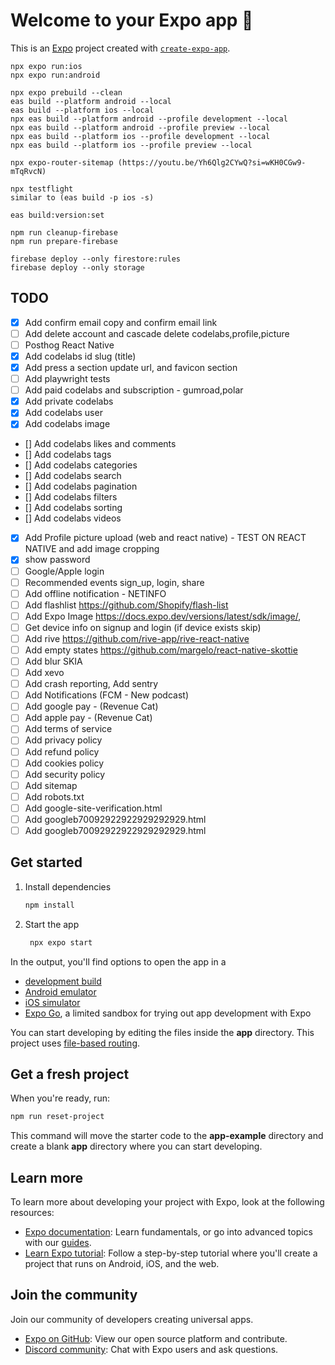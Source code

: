 # Welcome to your Expo app 👋

This is an [Expo](https://expo.dev) project created with [`create-expo-app`](https://www.npmjs.com/package/create-expo-app).

```
npx expo run:ios
npx expo run:android

npx expo prebuild --clean
eas build --platform android --local
eas build --platform ios --local
npx eas build --platform android --profile development --local
npx eas build --platform android --profile preview --local
npx eas build --platform ios --profile development --local
npx eas build --platform ios --profile preview --local

npx expo-router-sitemap (https://youtu.be/Yh6Qlg2CYwQ?si=wKH0CGw9-mTqRvcN)

npx testflight
similar to (eas build -p ios -s)

eas build:version:set

npm run cleanup-firebase
npm run prepare-firebase

firebase deploy --only firestore:rules
firebase deploy --only storage
```

## TODO

- [x] Add confirm email copy and confirm email link
- [ ] Add delete account and cascade delete codelabs,profile,picture
- [ ] Posthog React Native
- [x] Add codelabs id slug (title)
- [x] Add press a section update url, and favicon section
- [ ] Add playwright tests
- [ ] Add paid codelabs and subscription - gumroad,polar
- [x] Add private codelabs
- [x] Add codelabs user
- [x] Add codelabs image
- [] Add codelabs likes and comments
- [] Add codelabs tags
- [] Add codelabs categories
- [] Add codelabs search
- [] Add codelabs pagination
- [] Add codelabs filters
- [] Add codelabs sorting
- [] Add codelabs videos
- [x] Add Profile picture upload (web and react native) - TEST ON REACT NATIVE and add image cropping
- [x] show password
- [ ] Google/Apple login
- [ ] Recommended events sign_up, login, share
- [ ] Add offline notification - NETINFO
- [ ] Add flashlist https://github.com/Shopify/flash-list
- [ ] Add Expo Image https://docs.expo.dev/versions/latest/sdk/image/,
- [ ] Get device info on signup and login (if device exists skip)
- [ ] Add rive https://github.com/rive-app/rive-react-native
- [ ] Add empty states https://github.com/margelo/react-native-skottie
- [ ] Add blur SKIA
- [ ] Add xevo
- [ ] Add crash reporting, Add sentry
- [ ] Add Notifications (FCM - New podcast)
- [ ] Add google pay - (Revenue Cat)
- [ ] Add apple pay - (Revenue Cat)
- [ ] Add terms of service
- [ ] Add privacy policy
- [ ] Add refund policy
- [ ] Add cookies policy
- [ ] Add security policy
- [ ] Add sitemap
- [ ] Add robots.txt
- [ ] Add google-site-verification.html
- [ ] Add googleb70092922922929292929.html
- [ ] Add googleb70092922922929292929.html

## Get started

1. Install dependencies

   ```bash
   npm install
   ```

2. Start the app

   ```bash
    npx expo start
   ```

In the output, you'll find options to open the app in a

- [development build](https://docs.expo.dev/develop/development-builds/introduction/)
- [Android emulator](https://docs.expo.dev/workflow/android-studio-emulator/)
- [iOS simulator](https://docs.expo.dev/workflow/ios-simulator/)
- [Expo Go](https://expo.dev/go), a limited sandbox for trying out app development with Expo

You can start developing by editing the files inside the **app** directory. This project uses [file-based routing](https://docs.expo.dev/router/introduction).

## Get a fresh project

When you're ready, run:

```bash
npm run reset-project
```

This command will move the starter code to the **app-example** directory and create a blank **app** directory where you can start developing.

## Learn more

To learn more about developing your project with Expo, look at the following resources:

- [Expo documentation](https://docs.expo.dev/): Learn fundamentals, or go into advanced topics with our [guides](https://docs.expo.dev/guides).
- [Learn Expo tutorial](https://docs.expo.dev/tutorial/introduction/): Follow a step-by-step tutorial where you'll create a project that runs on Android, iOS, and the web.

## Join the community

Join our community of developers creating universal apps.

- [Expo on GitHub](https://github.com/expo/expo): View our open source platform and contribute.
- [Discord community](https://chat.expo.dev): Chat with Expo users and ask questions.
